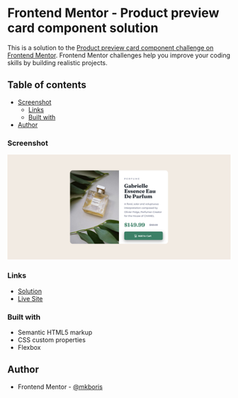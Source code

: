 # Frontend Mentor - Product preview card component solution

This is a solution to the [Product preview card component challenge on Frontend Mentor](https://www.frontendmentor.io/challenges/product-preview-card-component-GO7UmttRfa). Frontend Mentor challenges help you improve your coding skills by building realistic projects.

## Table of contents

- [Screenshot](#screenshot)
  - [Links](#links)
  - [Built with](#built-with)
- [Author](#author)

### Screenshot

![](/design/Screenshot.png)

### Links

- [Solution](https://github.com/mkboris/Product-preview-card)
- [Live Site](https://product-preview-card-component-mkboris.vercel.app/)

### Built with

- Semantic HTML5 markup
- CSS custom properties
- Flexbox

## Author

- Frontend Mentor - [@mkboris](https://www.frontendmentor.io/profile/mkboris)
